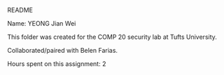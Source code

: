 README

Name: YEONG Jian Wei

This folder was created for the COMP 20 security lab at Tufts University.

Collaborated/paired with Belen Farias.

Hours spent on this assignment: 2
